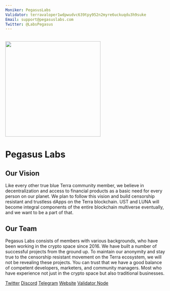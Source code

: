 ```yaml
---
Moniker: PegasusLabs
Validator: terravaloper1wdpwudvc639tpy952n2myre6uckuqdu3h9suke
Email: support@pegasuslabs.com
Twitter: @LabsPegasus
---
```


<br>

<img src="logo.jpg" width="300">

# Pegasus Labs

## Our Vision

Like every other true blue Terra community member, we believe in decentralization and access to financial products as a basic need for every person on our planet. We plan to follow this vision and build censorship resistant and trustless dApps on the Terra blockchain. UST and LUNA will become integral components of the entire blockchain multiverse eventually, and we want to be a part of that. 

## Our Team

Pegasus Labs consists of members with various backgrounds, who have been working in the crypto space since 2016. We have built a number of successful projects from the ground up. To maintain our anonymity and stay true to the censorship resistant movement on the Terra ecosystem, we will not be revealing these projects. You can trust that we have a good balance of competent developers, marketers, and community managers. Most who have experience not just in the crypto space but also traditional businesses. 

[Twitter](https://twitter.com/labspegasus)
[Discord](https://discord.com/invite/9kPbg9SgxP)
[Telegram](https://t.me/pegasuslabs)
[Website](https://pegasuslabs.io/)
[Validator Node](https://station.terra.money/validator/terravaloper1wdpwudvc639tpy952n2myre6uckuqdu3h9suke)
